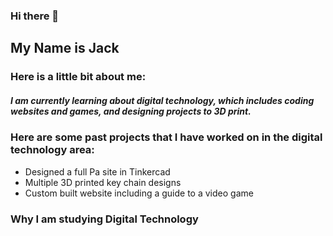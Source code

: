 ### Hi there 👋
## My Name is Jack 
### Here is a little bit about me:
##### I am currently learning about digital technology, which includes coding websites and games, and designing projects to 3D print.
### Here are some past projects that I have worked on in the digital technology area:
- Designed a full Pa site in Tinkercad
- Multiple 3D printed key chain designs
- Custom built website including a guide to a video game
### Why I am studying Digital Technology



